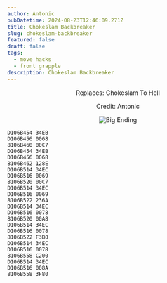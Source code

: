 ```yaml
---
author: Antonic
pubDatetime: 2024-08-23T12:46:09.271Z
title: Chokeslam Backbreaker
slug: chokeslam-backbreaker
featured: false
draft: false
tags:
  - move hacks
  - front grapple
description: Chokeslam Backbreaker
---
```

<center>
Replaces: Chokeslam To Hell <p>
Credit: Antonic

![Big Ending](@assets/images/gifs/chokeslam-backbreaker.gif)
</center>

```text
D106B454 34EB
D106B456 0068
8106B460 00C7
D106B454 34EB
D106B456 0068
8106B462 128E
D106B514 34EC
D106B516 0069
8106B520 00C7
D106B514 34EC
D106B516 0069
8106B522 236A
D106B514 34EC
D106B516 0078
8106B520 00A8
D106B514 34EC
D106B516 0078
8106B522 F3B0
D106B514 34EC
D106B516 0078
8106B558 C200
D106B514 34EC
D106B516 008A
8106B558 3F80
```
